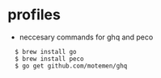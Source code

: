 profiles
========

- neccesary commands for ghq and peco
```
  $ brew install go
  $ brew install peco
  $ go get github.com/motemen/ghq
```
